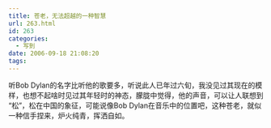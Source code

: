 ```yaml
---
title: 苍老，无法超越的一种智慧
url: 263.html
id: 263
categories:
  - 写到
date: 2006-09-18 21:08:20
tags:
---
```


听Bob Dylan的名字比听他的歌要多，听说此人已年过六旬，我没见过其现在的模样，也想不起啥时见过其年轻时的神态，朦胧中觉得，他的声音，可以让人联想到 “松”，松在中国的象征，可能说像Bob Dylan在音乐中的位置吧，这种苍老，就似一种信手捏来，炉火纯青，挥洒自如。